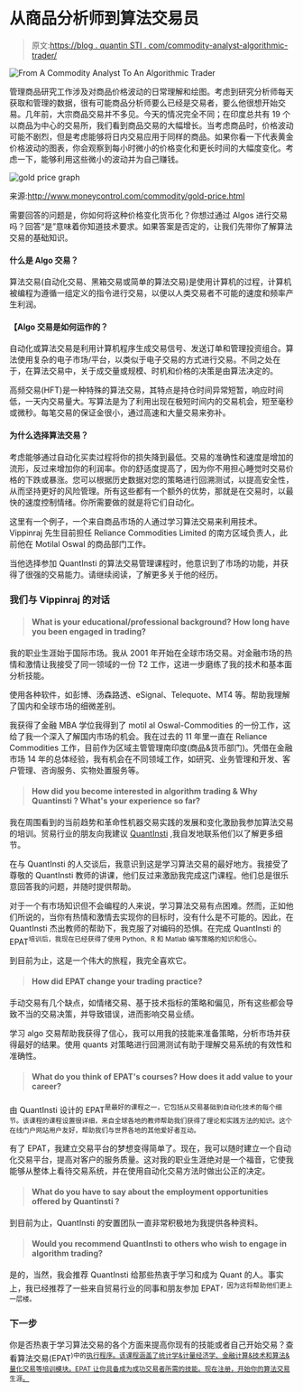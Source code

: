 # 从商品分析师到算法交易员

> 原文:[https://blog . quantin STI . com/commodity-analyst-algorithmic-trader/](https://blog.quantinsti.com/commodity-analyst-algorithmic-trader/)

![From A Commodity Analyst To An Algorithmic Trader](../Images/09ae490f5d2406b6a5f470829d27ff30.png)

管理商品研究工作涉及对商品价格波动的日常理解和绘图。考虑到研究分析师每天获取和管理的数据，很有可能商品分析师要么已经是交易者，要么他很想开始交易。几年前，大宗商品交易并不多见。今天的情况完全不同；在印度总共有 19 个以商品为中心的交易所，我们看到商品交易的大幅增长。当考虑商品时，价格波动可能不剧烈，但是考虑能够将日内交易应用于同样的商品。如果你看一下代表黄金价格波动的图表，你会观察到每小时微小的价格变化和更长时间的大幅度变化。考虑一下，能够利用这些微小的波动并为自己赚钱。

![gold price graph](../Images/0bb22b38ff864855269f8c65ca0b8f23.png)

来源:http://www.moneycontrol.com/commodity/gold-price.html

需要回答的问题是，你如何将这种价格变化货币化？你想过通过 Algos 进行交易吗？回答“是”意味着你知道技术要求。如果答案是否定的，让我们先带你了解算法交易的基础知识。

#### **什么是 Algo 交易？**

算法交易(自动化交易、黑箱交易或简单的算法交易)是使用计算机的过程，计算机被编程为遵循一组定义的指令进行交易，以便以人类交易者不可能的速度和频率产生利润。

#### 【Algo 交易是如何运作的？

自动化或算法交易是利用计算机程序生成交易信号、发送订单和管理投资组合。算法使用复杂的电子市场/平台，以类似于电子交易的方式进行交易。不同之处在于，在算法交易中，关于成交量或规模、时机和价格的决策是由算法决定的。

高频交易(HFT)是一种特殊的算法交易，其特点是持仓时间异常短暂，响应时间低，一天内交易量大。写算法是为了利用出现在极短时间内的交易机会，短至毫秒或微秒。每笔交易的保证金很小，通过高速和大量交易来弥补。

#### 为什么选择算法交易？

考虑能够通过自动化买卖过程将你的损失降到最低。交易的准确性和速度是增加的流形，反过来增加你的利润率。你的舒适度提高了，因为你不用担心睡觉时交易价格的下跌或暴涨。您可以根据历史数据对您的策略进行回溯测试，以提高安全性，从而坚持更好的风险管理。所有这些都有一个额外的优势，那就是在交易时，以最快的速度控制情绪。你所需要做的就是将它们自动化。

这里有一个例子，一个来自商品市场的人通过学习算法交易来利用技术。Vippinraj 先生目前担任 Reliance Commodities Limited 的南方区域负责人，此前他在 Motilal Oswal 的商品部门工作。

当他选择参加 QuantInsti 的算法交易管理课程时，他意识到了市场的功能，并获得了很强的交易能力。请继续阅读，了解更多关于他的经历。

### **我们与 Vippinraj 的对话**

> #### What is your educational/professional background? How long have you been engaged in trading?

我的职业生涯始于国际市场。我从 2001 年开始在全球市场交易。对金融市场的热情和激情让我接受了同一领域的一份 T2 工作，这进一步磨练了我的技术和基本面分析技能。

使用各种软件，如彭博、汤森路透、eSignal、Telequote、MT4 等。帮助我理解了国内和全球市场的细微差别。

我获得了金融 MBA 学位我得到了 motil al Oswal-Commodities 的一份工作，这给了我一个深入了解国内市场的机会。我在过去的 11 年里一直在 Reliance Commodities 工作，目前作为区域主管管理南印度(商品&货币部门)。凭借在金融市场 14 年的总体经验，我有机会在不同领域工作，如研究、业务管理和开发、客户管理、咨询服务、实物处置服务等。

> #### **How did you become interested in algorithm trading & Why Quantinsti** **? What's your experience so far?**

我在周围看到的当前趋势和革命性机器交易实践的发展和变化激励我参加算法交易的培训。贸易行业的朋友向我建议 [QuantInsti](https://www.quantinsti.com/) ,我自发地联系他们以了解更多细节。

在与 QuantInsti 的人交谈后，我意识到这是学习算法交易的最好地方。我接受了尊敬的 QuantInsti 教师的讲课，他们反过来激励我完成这门课程。他们总是很乐意回答我的问题，并随时提供帮助。

对于一个有市场知识但不会编程的人来说，学习算法交易有点困难。然而，正如他们所说的，当你有热情和激情去实现你的目标时，没有什么是不可能的。因此，在 QuantInsti 杰出教师的帮助下，我克服了对编码的恐惧。在完成 QuantInsti 的 EPAT<sup>培训后，我现在已经获得了使用 Python、R 和 Matlab 编写策略的知识和信心。</sup>

到目前为止，这是一个伟大的旅程，我完全喜欢它。

> #### **How did EPAT change your trading practice?**

手动交易有几个缺点，如情绪交易、基于技术指标的策略和偏见，所有这些都会导致不当的交易决策，并导致错误，进而影响交易业绩。

学习 algo 交易帮助我获得了信心，我可以用我的技能来准备策略，分析市场并获得最好的结果。使用 quants 对策略进行回溯测试有助于理解交易系统的有效性和准确性。

> #### **What do you think of EPAT's courses? How does it add value to your career?**

由 QuantInsti 设计的 EPAT<sup>是最好的课程之一，它包括从交易基础到自动化技术的每个细节。该课程的课程设置很详细，来自全球各地的教师帮助我们获得了理论和实践方法的知识。这个在线门户网站用户友好，帮助我们与世界各地的其他爱好者互动。</sup>

有了 EPAT，我建立交易平台的梦想变得简单了。现在，我可以随时建立一个自动化交易平台，提高对客户的服务质量。这对我的职业生涯绝对是一个福音，它使我能够从整体上看待交易系统，并在使用自动化交易方法时做出公正的决定。

> #### What do you have to say about the employment opportunities offered by Quantinsti **?**

到目前为止，QuantInsti 的安置团队一直非常积极地为我提供各种资料。

> #### Would you recommend QuantInsti to others who wish to engage in algorithm trading?

是的，当然，我会推荐 QuantInsti 给那些热衷于学习和成为 Quant 的人。事实上，我已经推荐了一些来自贸易行业的同事和朋友参加 EPAT<sup>，因为这将帮助他们更上一层楼。</sup>

### **下一步**

你是否热衷于学习算法交易的各个方面来提高你现有的技能或者自己开始交易？查看算法交易(EPAT<sup>)中的[执行程序。该课程涵盖了统计学&计量经济学、金融计算&技术和算法&量化交易等培训模块。EPAT 让你具备成为成功交易者所需的技能。现在注册，开始你的算法交易](https://www.quantinsti.com/epat/)生涯[。](https://blog.quantinsti.com/making-career-algorithmic-trading/)</sup>